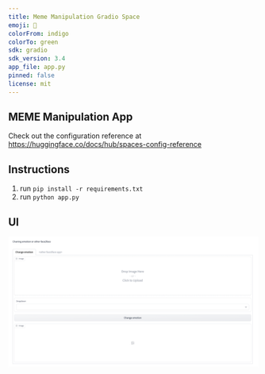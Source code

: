 ```yaml
---
title: Meme Manipulation Gradio Space
emoji: 🏃
colorFrom: indigo
colorTo: green
sdk: gradio
sdk_version: 3.4
app_file: app.py
pinned: false
license: mit
---
```

## MEME Manipulation App

Check out the configuration reference at https://huggingface.co/docs/hub/spaces-config-reference

## Instructions

1. run `pip install -r requirements.txt`
2. run `python app.py`
## UI

![UI](UI.png "UI")

